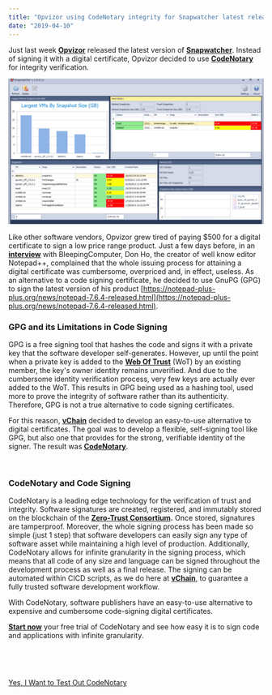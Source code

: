 ```yaml
---
title: "Opvizor using CodeNotary integrity for Snapwatcher latest release"
date: "2019-04-10"
---
```


Just last week **[Opvizor](https://www.opvizor.com/)** released the latest version of **[Snapwatcher](https://www.opvizor.com/snapwatcherent)**. Instead of signing it with a digital certificate, Opvizor decided to use **[CodeNotary](http://www.codenotary.io)** for integrity verification.

![Opvizor Snapwatcher signed with CodeNotary](/images/blog/snapwatcher.png)

Like other software vendors, Opvizor grew tired of paying $500 for a digital certificate to sign a low price range product. Just a few days before, in an [**interview**](https://www.bleepingcomputer.com/news/software/notepad-no-longer-code-signed-dev-wont-support-overpriced-cert-industry/) with BleepingComputer, Don Ho, the creator of well know editor Notepad++, complained that the whole issuing process for attaining a digital certificate was cumbersome, overpriced and, in effect, useless. As an alternative to a code signing certificate, he decided to use GnuPG (GPG) to sign the latest version of his product [https://notepad-plus-plus.org/news/notepad-7.6.4-released.html](https://notepad-plus-plus.org/news/notepad-7.6.4-released.html).

### **GPG and its Limitations in Code Signing**

GPG is a free signing tool that hashes the code and signs it with a private key that the software developer self-generates. However, up until the point when a private key is added to the [**Web Of Trust**](https://en.wikipedia.org/wiki/Web_of_trust) (WoT) by an existing member, the key's owner identity remains unverified. And due to the cumbersome identity verification process, very few keys are actually ever added to the WoT. This results in GPG being used as a hashing tool, used more to prove the integrity of software rather than its authenticity. Therefore, GPG is not a true alternative to code signing certificates.

For this reason, [**vChain**](http://www.vchain.us) decided to develop an easy-to-use alternative to digital certificates. The goal was to develop a flexible, self-signing tool like GPG, but also one that provides for the strong, verifiable identity of the signer. The result was **[CodeNotary](http://www.codenotary.io)**.

 

### **CodeNotary and Code Signing**

CodeNotary is a leading edge technology for the verification of trust and integrity. Software signatures are created, registered, and immutably stored on the blockchain of the **[Zero-Trust Consortium](https://zerotrustconsortium.org/).** Once stored, signatures are tamperproof. Moreover, the whole signing process has been made so simple (just 1 step) that software developers can easily sign any type of software asset while maintaining a high level of production. Additionally, CodeNotary allows for infinite granularity in the signing process, which means that all code of any size and language can be signed throughout the development process as well as a final release. The signing can be automated within CICD scripts, as we do here at **[vChain](http://www.vchain.us)**, to guarantee a fully trusted software development workflow.

With CodeNotary, software publishers have an easy-to-use alternative to expensive and cumbersome code-signing digital certificates.

[**Start now**](https://dashboard.codenotary.io/) your free trial of CodeNotary and see how easy it is to sign code and applications with infinite granularity.

 

 

[Yes, I Want to Test Out CodeNotary](https://dashboard.codenotary.io)
